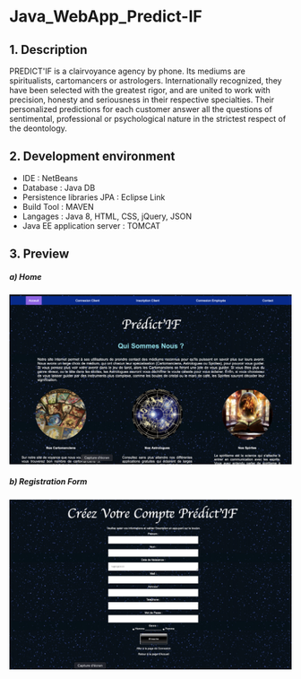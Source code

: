 # Java_WebApp_Predict-IF

## 1. Description

PREDICT'IF is a clairvoyance agency by phone. Its mediums are spiritualists, cartomancers or astrologers. Internationally recognized, they have been selected with the greatest rigor, and are united to work with precision, honesty and seriousness in their respective specialties. Their personalized predictions for each customer answer all the questions of sentimental, professional or psychological nature in the strictest respect of the deontology.

## 2. Development environment

* IDE : NetBeans
* Database : Java DB
* Persistence libraries JPA : Eclipse Link
* Build Tool : MAVEN
* Langages : Java 8, HTML, CSS, jQuery, JSON
* Java EE application server : TOMCAT

## 3. Preview
##### a) Home
![Home](https://github.com/Adam-Chellaoui/Java_WebApp_Predict-IF/blob/main/images/Home.png)

##### b) Registration Form
![Form](https://github.com/Adam-Chellaoui/Java_WebApp_Predict-IF/blob/main/images/Form.png)
